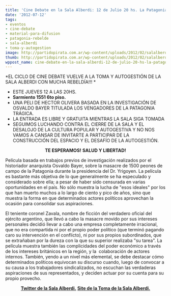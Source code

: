 ```yaml
---
title: 'Cine Debate en la Sala Alberdi: 12 de Julio 20 hs. La Patagonia Rebelde '
date: '2012-07-12'
tags:
- eventos
- cine-debate
- material-para-difusion
- patagonia-rebelde
- sala-alberdi
- toma-y-autogestion
image: http://partidopirata.com.ar/wp-content/uploads/2012/02/salalberdi.jpg
thumb: http://partidopirata.com.ar/wp-content/uploads/2012/02/salalberdi-150x150.jpg
wppost_name: cine-debate-en-la-sala-alberdi-12-de-julio-20-hs-la-patagonia-rebelde
---
```


*EL CICLO DE CINE DEBATE VUELVE A LA TOMA Y AUTOGESTIÓN DE LA SALA ALBERDI CON MUCHA REBELDÍA!!! *
<ul>
	<li>ESTE JUEVES 12 A LAS 20HS.</li>
	<li><strong>Sarmiento 1551 6to piso.</strong></li>
	<li>UNA PELI DE HECTOR OLIVERA BASADA EN LA INVESTIGACIÓN DE OSVALDO BAYER TITULADA LOS VENGADORES DE LA PATAGONIA TRÁGICA.</li>
	<li>LA ENTRADA ES LIBRE Y GRATUITA MIENTRAS LA SALA SIGA TOMADA</li>
	<li>SEGUIMOS LUCHANDO CONTRA EL CIERRE DE LA SALA Y EL DESALOJO DE LA CULTURA POPULAR Y AUTOGESTIVA Y NO NOS VAMOS A CANSAR DE INVITARTE A PARTICIPAR DE LA CONSTRUCCIÓN DEL ESPACIO Y EL DESAFÍO DE LA AUTOGESTIÓN.</li>
</ul>
<p style="text-align: center;"><strong> TE ESPERAMOS!</strong>
<strong>SALUD Y LIBERTAD!</strong></p>
<p style="text-align: left;">Película basada en trabajos previos de investigación realizados por el historiador anarquista Osvaldo Bayer, sobre la masacre de 1500 peones de campo de la Patagonia durante la presidencia del Dr. Yrigoyen. La película es bastante más objetiva de lo que generalmente se ha especulado y considerado sobre ella; a pesar de haber sido censurada en varias oportunidades en el país. No sólo muestra la lucha de "esos ideales" por los que han muerto muchos a lo largo de ciento y pico de años, sino que muestra la forma en que determinados actores políticos aprovechan la ocasión para consolidar sus aspiraciones.</p>
<p style="text-align: left;">El teniente coronel Zavala, nombre de ficción del verdadero oficial del ejército argentino, que llevó a cabo la masacre movido por sus intereses personales decidió llevar a cabo una empresa completamente irracional, que no era compartida ni por el propio poder político (que terminó pagando caro su intervención en el conflicto), ni por sus propios subordinados, que se extrañaban por la dureza con la que su superior realizaba "su tarea".
La película muestra también las complicidades del poder económico a través de los intereses británicos en la región, y la  colaboración de actores internos. También, yendo a un nivel más elemental, se debe destacar cómo determinados políticos equivocan su discurso cuando, luego de convocar a su causa a los trabajadores sindicalizados, no escuchan las verdaderas aspiraciones de sus representados, y deciden actuar por su cuenta para su propio provecho.</p>
<p style="text-align: center;"><strong><a href="https://twitter.com/salaalberdi" target="_blank">Twitter de la Sala Alberdi.</a></strong>
<strong> <a href="http://teatrosalaalberdi.com.ar/" target="_blank">Site de la Toma de la Sala Alberdi.</a></strong></p>
